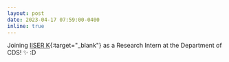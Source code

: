 ```yaml
---
layout: post
date: 2023-04-17 07:59:00-0400
inline: true
---
```


Joining [IISER K](https://www.iiserkol.ac.in){:target="_blank"} as a Research Intern at the Department of CDS! :sparkles: :D
